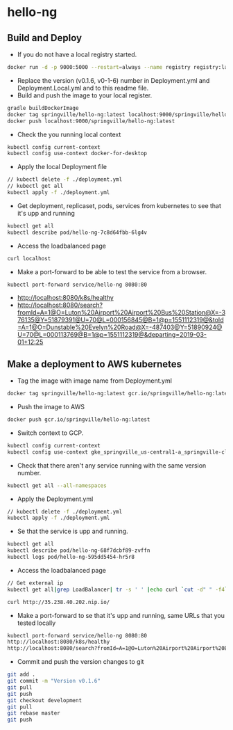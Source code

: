 # hello-ng

## Build and Deploy

* If you do not have a local registry started.

```bash
docker run -d -p 9000:5000 --restart=always --name registry registry:latest
```

* Replace the version (v0.1.6, v0-1-6) number in Deployment.yml and Deployment.Local.yml and to this readme file.
* Build and push the image to your local register.

```bash
gradle buildDockerImage 
docker tag springville/hello-ng:latest localhost:9000/springville/hello-ng:latest
docker push localhost:9000/springville/hello-ng:latest
```

* Check the you running local context

```bash
kubectl config current-context
kubectl config use-context docker-for-desktop
```

* Apply the local Deployment file

```bash
// kubectl delete -f ./deployment.yml
// kubectl get all
kubectl apply -f ./deployment.yml
```

* Get deployment, replicaset, pods, services from kubernetes to see that it's upp and running

```bash
kubectl get all
kubectl describe pod/hello-ng-7c8d64fbb-6lg4v
```

* Access the loadbalanced page

```bash
curl localhost
```

* Make a port-forward to be able to test the service from a browser.

```bash
kubectl port-forward service/hello-ng 8080:80
```

* <http://localhost:8080/k8s/healthy>
* <http://localhost:8080/search?fromId=A=1@O=Luton%20Airport%20Airport%20Bus%20Station@X=-376135@Y=51879391@U=70@L=000156845@B=1@p=1551112319@&toId=A=1@O=Dunstable%20Evelyn%20Road@X=-487403@Y=51890924@U=70@L=000113769@B=1@p=1551112319@&departing=2019-03-01+12:25>

## Make a deployment to AWS kubernetes

* Tag the image with image name from Deployment.yml

```bash
docker tag springville/hello-ng:latest gcr.io/springville/hello-ng:latest
```

* Push the image to AWS

```bash
docker push gcr.io/springville/hello-ng:latest
```

* Switch context to GCP.

```bash
kubectl config current-context
kubectl config use-context gke_springville_us-central1-a_springville-cluster
```

* Check that there aren't any service running with the same version number.

```bash
kubectl get all --all-namespaces
```

* Apply the Deployment.yml

```bash
// kubectl delete -f ./deployment.yml
kubectl apply -f ./deployment.yml
```

* Se that the service is upp and running.

```bash
kubectl get all
kubectl describe pod/hello-ng-68f7dcbf89-zvffn 
kubectl logs pod/hello-ng-595dd5454-hr5r8 
```

* Access the loadbalanced page

```bash
// Get external ip  
kubectl get all|grep LoadBalancer| tr -s ' ' |echo curl `cut -d" " -f4`.nip.io

curl http://35.238.40.202.nip.io/
```

* Make a port-forward to se that it's upp and running, same URLs that you tested locally

```bash
kubectl port-forward service/hello-ng 8080:80
http://localhost:8080/k8s/healthy
http://localhost:8080/search?fromId=A=1@O=Luton%20Airport%20Airport%20Bus%20Station@X=-376135@Y=51879391@U=70@L=000156845@B=1@p=1551112319@&toId=A=1@O=Dunstable%20Evelyn%20Road@X=-487403@Y=51890924@U=70@L=000113769@B=1@p=1551112319@&departing=2019-03-01+12:25
```

* Commit and push the version changes to git

```bash
git add .
git commit -m "Version v0.1.6"
git pull
git push
git checkout development
git pull
git rebase master
git push
```
